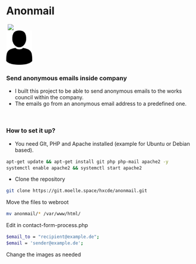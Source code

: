 # Anonmail
<img align="right" src="https://user-images.githubusercontent.com/30338980/228526710-b8f19c39-f3e7-41c7-9354-630b1bea1f86.png" width="500" />
<br>
<img src="https://raw.githubusercontent.com/hxcde/anonmail/main/logo1.png" width="70" />

### Send anonymous emails inside company
- I built this project to be able to send anonymous emails to the works council within the company.
- The emails go from an anonymous email address to a predefined one.

<br>

### How to set it up?
- You need GIt, PHP and Apache installed (example for Ubuntu or Debian based).
```bash
apt-get update && apt-get install git php php-mail apache2 -y
systemctl enable apache2 && systemctl start apache2
```
- Clone the repository
```bash
git clone https://git.moelle.space/hxcde/anonmail.git
```
Move the files to webroot
```bash
mv anonmail/* /var/www/html/
```
Edit in contact-form-process.php
```bash
$email_to = "recipient@example.de";
$email = 'sender@example.de';
```
Change the images as needed